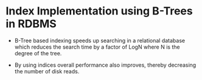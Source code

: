 # Index Implementation using B-Trees in RDBMS

- B-Tree based indexing speeds up searching in a relational database which reduces the search time by a factor of LogN
  where N is the degree of the tree.

- By using indices overall performance also improves, thereby decreasing the number
  of disk reads.
